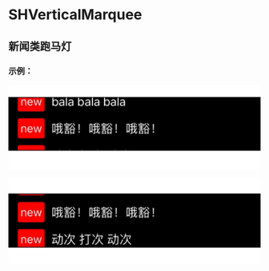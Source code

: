 # SHVerticalMarquee

## 新闻类跑马灯

### 示例：

![SHScrollAnimationStyleDefault](https://github.com/dushihao/SHVerticalMarquee/blob/master/SHVerticalMarquee/SHScrollAnimationStyleDefault.gif)

![SHScrollAnimationStyleContinuity](https://github.com/dushihao/SHVerticalMarquee/blob/master/SHVerticalMarquee/SHScrollAnimationStyleContinuity.gif)

